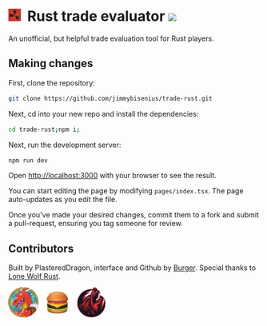 <h1>
<img src="https://github.com/jimmybisenius/trade-rust/blob/master/public/rust-icon.png?raw=true" width="25" style="margin-right:6px"/>
Rust trade evaluator
<img src="https://img.shields.io/badge/Version-1.1.0-blue"/>
</h1>
An unofficial, but helpful trade evaluation tool for Rust players.

## Making changes

First, clone the repository:
```bash
git clone https://github.com/jimmybisenius/trade-rust.git
```

Next, cd into your new repo and install the dependencies:
```bash
cd trade-rust;npm i;
```

Next, run the development server:

```bash
npm run dev
```

Open [http://localhost:3000](http://localhost:3000) with your browser to see the result.

You can start editing the page by modifying `pages/index.tsx`. The page auto-updates as you edit the file.

Once you've made your desired changes, commit them to a fork and submit a pull-request, ensuring you tag someone for review.

## Contributors
Built by PlasteredDragon, interface and Github by [Burger](https://github.com/jimmybisenius). Special thanks to [Lone Wolf Rust](https://lonewolfrust.gg/).

<p float="left">
    <img alt="PlasteredDragon, Founding contributor" src="https://github.com/jimmybisenius/trade-rust/blob/master/public/pd-avatar.png?raw=true" width="60"/>
    <img alt="Burger, Founding maintainer" src="https://github.com/jimmybisenius/trade-rust/blob/master/public/burger-avatar.png?raw=true" width="60" style="margin-left:4px"/>
    <img alt="Lone Wolf Rust Servers" src="https://github.com/jimmybisenius/trade-rust/blob/master/public/lone-wolf-avatar.png?raw=true" width="60" style="margin-left:4px"/>
</p>